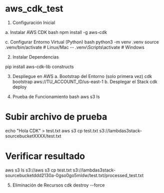 # aws_cdk_test
1. Configuración Inicial

a. Instalar AWS CDK
bash
npm install -g aws-cdk

c. Configurar Entorno Virtual (Python)
bash
python3 -m venv .venv
source .venv/bin/activate  # Linux/Mac
-- .venv\Scripts\activate   # Windows

2. Instalar Dependencias

pip install aws-cdk-lib constructs


3. Despliegue en AWS
a. Bootstrap del Entorno (solo primera vez)
    cdk bootstrap aws://TU_ACCOUNT_ID/us-east-1
b. Desplegar el Stack
    cdk deploy

4. Prueba de Funcionamiento
bash
    aws s3 ls

# Subir archivo de prueba
echo "Hola CDK" > test.txt
aws s3 cp test.txt s3://lambdas3stack-sourcebucketXXXX/test.txt

# Verificar resultado


aws s3 ls s3://aws s3 cp test.txt s3://lambdas3stack-sourcebucketddd2130a-0gso0go5mldw/test.txt/processed_test.txt

5. Eliminación de Recursos
cdk destroy --force

